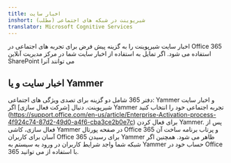 ```yaml
---
title: اخبار سایت
inshort: شیرپوینت در شبکه های اجتماعی (مطلب)
translator: Microsoft Cognitive Services
---
```



اخبار سایت شیرپوینت را به گزینه پیش فرض برای تجربه های اجتماعی در Office 365 استفاده می شود. اگر تمایل به استفاده از اخبار سایت شما در مرکز مدیریت آنلاین SharePoint می توانند آنرا

## اخبار سایت و یا Yammer
دفتر 365 شامل دو گزینه برای تصدی ویژگی های اجتماعی: Yammer و اخبار سایت شیرپوینت. دنبال [شرکت فعال سازی] اگر Yammer تجربه اجتماعی خود را انتخاب کنید (https://support.office.com/en-us/article/Enterprise-Activation-process-4f924c74-87d2-49d0-a4f6-cba3ce2b0e7c) برای فعال کردن Yammer. پس از فعال سازی، کاشی Yammer در صفحه پورتال Office 365 و پرتاب برنامه ساخت آن آسان برای کاربران Office 365 برای رسیدن Yammer ظاهر می شود. همچنین اگر شبکه شما واجد شرایط کاربران در ورود به سیستم به Yammer حساب خود در Office 365 با استفاده از می توانید.



